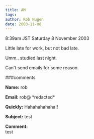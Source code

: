 ```yaml
---
title: AM
tags: 
author: Rob Nugen
date: 2003-11-08
---
```


<p class=date>8:39am JST Saturday 8 November 2003</p>

<p>Little late for work, but not bad late.</p>

<p>Umm.. studied last night.</p>

<p>Can't send emails for some reason.</p>

###comments

<p><b>Name:</b> rob

<p><b>Email:</b> rob@ *redacted*

<p><b>Quickly:</b> Hahahahahaha!!

<p><b>Subject:</b> test

<p><b>Comment:</b>
<br>test

